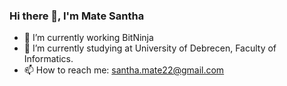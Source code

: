 ### Hi there 👋, I'm Mate Santha

- 🔭 I’m currently working BitNinja
- 🌱 I’m currently studying at University of Debrecen, Faculty of Informatics.  
- 📫 How to reach me: santha.mate22@gmail.com

<!--
**Samate99/Samate99** is a ✨ _special_ ✨ repository because its `README.md` (this file) appears on your GitHub profile.

Here are some ideas to get you started:

- 🔭 I’m currently working on ...
- 🌱 I’m currently learning ...
- 👯 I’m looking to collaborate on ...
- 🤔 I’m looking for help with ...
- 💬 Ask me about ...
- 📫 How to reach me: ...
- 😄 Pronouns: ...
- ⚡ Fun fact: ...
-->

